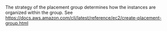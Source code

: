 The strategy of the placement group determines how the instances are organized within the group.
See https://docs.aws.amazon.com/cli/latest/reference/ec2/create-placement-group.html